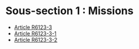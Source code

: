 # Sous-section 1 : Missions

* [Article R6123-3](./LEGIARTI000029468083.md)
* [Article R6123-3-1](./LEGIARTI000029468085.md)
* [Article R6123-3-2](./LEGIARTI000029468092.md)
